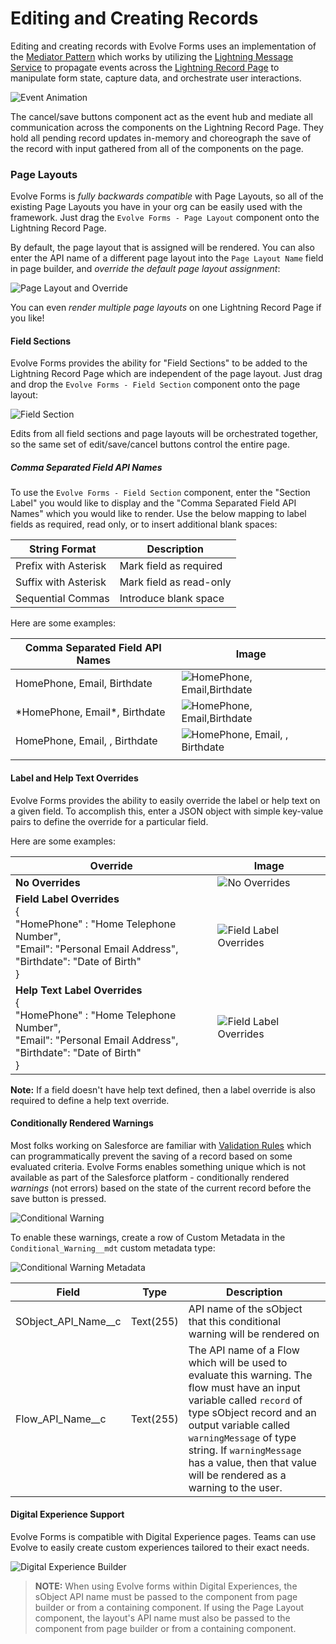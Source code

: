 # Editing and Creating Records

Editing and creating records with Evolve Forms uses an implementation of the
[Mediator Pattern](https://en.wikipedia.org/wiki/Mediator_pattern) which works
by utilizing the
[Lightning Message Service](https://developer.salesforce.com/docs/component-library/documentation/en/lwc/lwc.use_message_channel)
to propagate events across the
[Lightning Record Page](https://trailhead.salesforce.com/content/learn/modules/lightning_app_builder/lightning_app_builder_recordpage)
to manipulate form state, capture data, and orchestrate user interactions.

![Event Animation](images/EventAnimation.gif)

The cancel/save buttons component act as the event hub and mediate all
communication across the components on the Lightning Record Page. They hold all
pending record updates in-memory and choreograph the save of the record with
input gathered from all of the components on the page.

### Page Layouts

Evolve Forms is _fully backwards compatible_ with Page Layouts, so all of the
existing Page Layouts you have in your org can be easily used with the
framework. Just drag the `Evolve Forms - Page Layout` component onto the
Lightning Record Page.

By default, the page layout that is assigned will be rendered. You can also
enter the API name of a different page layout into the `Page Layout Name` field
in page builder, and _override the default page layout assignment_:

![Page Layout and Override](images/PageLayoutAndOverride.gif)

You can even _render multiple page layouts_ on one Lightning Record Page if you
like!

#### Field Sections

Evolve Forms provides the ability for "Field Sections" to be added to the
Lightning Record Page which are independent of the page layout. Just drag and
drop the `Evolve Forms - Field Section` component onto the page layout:

![Field Section](images/FieldSection.gif)

Edits from all field sections and page layouts will be orchestrated together, so
the same set of edit/save/cancel buttons control the entire page.

##### Comma Separated Field API Names

To use the `Evolve Forms - Field Section` component, enter the "Section Label"
you would like to display and the "Comma Separated Field API Names" which you
would like to render. Use the below mapping to label fields as required, read
only, or to insert additional blank spaces:

| String Format        | Description             |
| -------------------- | ----------------------- |
| Prefix with Asterisk | Mark field as required  |
| Suffix with Asterisk | Mark field as read-only |
| Sequential Commas    | Introduce blank space   |

Here are some examples:

| Comma Separated Field API Names | Image                                             |
| ------------------------------- | ------------------------------------------------- |
| HomePhone, Email, Birthdate     | ![HomePhone, Email,Birthdate](images/CSV1.png)    |
| \*HomePhone, Email\*, Birthdate | ![*HomePhone, Email*,Birthdate](images/CSV2.png)  |
| HomePhone, Email, , Birthdate   | ![HomePhone, Email, , Birthdate](images/CSV3.png) |
|                                 |                                                   |

#### Label and Help Text Overrides

Evolve Forms provides the ability to easily override the label or help text on a
given field. To accomplish this, enter a JSON object with simple key-value pairs
to define the override for a particular field.

Here are some examples:

| Override                                                                                                                                                        | Image                                                  |
| --------------------------------------------------------------------------------------------------------------------------------------------------------------- | ------------------------------------------------------ |
| **No Overrides**                                                                                                                                                | ![No Overrides](images/CSV1.png)                       |
| **Field Label Overrides**<br/>{<br/> "HomePhone" \: "Home Telephone Number",<br/> "Email": "Personal Email Address",<br/>"Birthdate": "Date of Birth"<br/>}     | ![Field Label Overrides](images/LabelOverrides.png)    |
| **Help Text Label Overrides**<br/>{<br/> "HomePhone" \: "Home Telephone Number",<br/> "Email": "Personal Email Address",<br/>"Birthdate": "Date of Birth"<br/>} | ![Field Label Overrides](images/HelpTextOverrides.png) |

**Note:** If a field doesn't have help text defined, then a label override is
also required to define a help text override.

#### Conditionally Rendered Warnings

Most folks working on Salesforce are familiar with
[Validation Rules](https://help.salesforce.com/s/articleView?id=sf.fields_defining_field_validation_rules.htm&type=5)
which can programmatically prevent the saving of a record based on some
evaluated criteria. Evolve Forms enables something unique which is not available
as part of the Salesforce platform - conditionally rendered _warnings_ (not
errors) based on the state of the current record before the save button is
pressed.

![Conditional Warning](images/ConditionalWarning.gif)

To enable these warnings, create a row of Custom Metadata in the
`Conditional_Warning__mdt` custom metadata type:

![Conditional Warning Metadata](images/ConditionalWarningMetadata.png)

| Field                 | Type      | Description                                                                                                                                                                                                                                                                                                |
| --------------------- | --------- | ---------------------------------------------------------------------------------------------------------------------------------------------------------------------------------------------------------------------------------------------------------------------------------------------------------- |
| SObject_API_Name\_\_c | Text(255) | API name of the sObject that this conditional warning will be rendered on                                                                                                                                                                                                                                  |
| Flow_API_Name\_\_c    | Text(255) | The API name of a Flow which will be used to evaluate this warning. The flow must have an input variable called `record` of type sObject record and an output variable called `warningMessage` of type string. If `warningMessage` has a value, then that value will be rendered as a warning to the user. |

#### Digital Experience Support

Evolve Forms is compatible with Digital
Experience pages. Teams can use Evolve to easily create custom experiences
tailored to their exact needs.

![Digital Experience Builder](images/DigitalExperienceBuilder.png)

> **NOTE:** When using Evolve forms within Digital Experiences, the sObject API name must be passed to the component from page builder or from a containing component. If using the Page Layout component, the layout's API name must also be passed to the component from page builder or from a containing component.
